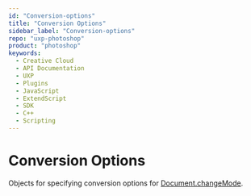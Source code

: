 ```yaml
---
id: "Conversion-options"
title: "Conversion Options"
sidebar_label: "Conversion-options"
repo: "uxp-photoshop"
product: "photoshop"
keywords:
  - Creative Cloud
  - API Documentation
  - UXP
  - Plugins
  - JavaScript
  - ExtendScript
  - SDK
  - C++
  - Scripting
---
```


# Conversion Options

Objects for specifying conversion options for [Document.changeMode](/ps_reference/classes/document/#changemode).